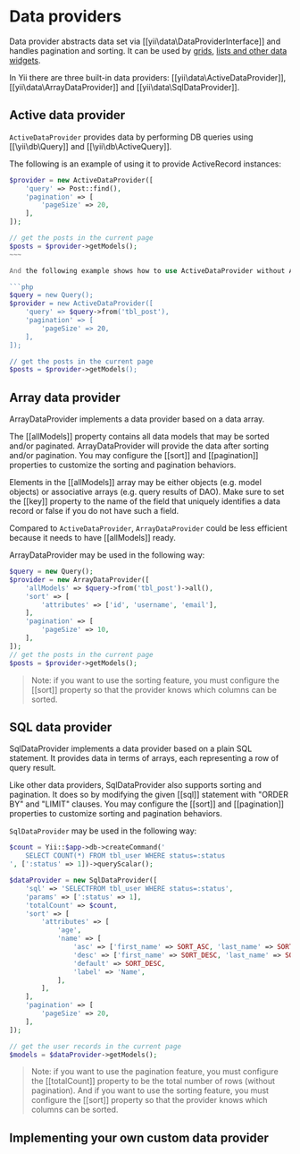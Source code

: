 Data providers
==============

Data provider abstracts data set via [[yii\data\DataProviderInterface]] and handles pagination and sorting.
It can be used by [grids](data-grid.md), [lists and other data widgets](data-widgets.md).

In Yii there are three built-in data providers: [[yii\data\ActiveDataProvider]], [[yii\data\ArrayDataProvider]] and
[[yii\data\SqlDataProvider]].

Active data provider
--------------------

`ActiveDataProvider` provides data by performing DB queries using [[\yii\db\Query]] and [[\yii\db\ActiveQuery]].

The following is an example of using it to provide ActiveRecord instances:

```php
$provider = new ActiveDataProvider([
	'query' => Post::find(),
	'pagination' => [
		'pageSize' => 20,
	],
]);

// get the posts in the current page
$posts = $provider->getModels();
~~~

And the following example shows how to use ActiveDataProvider without ActiveRecord:

```php
$query = new Query();
$provider = new ActiveDataProvider([
	'query' => $query->from('tbl_post'),
	'pagination' => [
		'pageSize' => 20,
	],
]);

// get the posts in the current page
$posts = $provider->getModels();
```

Array data provider
-------------------

ArrayDataProvider implements a data provider based on a data array.

The [[allModels]] property contains all data models that may be sorted and/or paginated.
ArrayDataProvider will provide the data after sorting and/or pagination.
You may configure the [[sort]] and [[pagination]] properties to
customize the sorting and pagination behaviors.

Elements in the [[allModels]] array may be either objects (e.g. model objects)
or associative arrays (e.g. query results of DAO).
Make sure to set the [[key]] property to the name of the field that uniquely
identifies a data record or false if you do not have such a field.

Compared to `ActiveDataProvider`, `ArrayDataProvider` could be less efficient
because it needs to have [[allModels]] ready.

ArrayDataProvider may be used in the following way:

```php
$query = new Query();
$provider = new ArrayDataProvider([
    'allModels' => $query->from('tbl_post')->all(),
    'sort' => [
        'attributes' => ['id', 'username', 'email'],
    ],
    'pagination' => [
        'pageSize' => 10,
    ],
]);
// get the posts in the current page
$posts = $provider->getModels();
```

> Note: if you want to use the sorting feature, you must configure the [[sort]] property
so that the provider knows which columns can be sorted.

SQL data provider
-----------------

SqlDataProvider implements a data provider based on a plain SQL statement. It provides data in terms of arrays, each
representing a row of query result.

Like other data providers, SqlDataProvider also supports sorting and pagination. It does so by modifying the given
[[sql]] statement with "ORDER BY" and "LIMIT" clauses. You may configure the [[sort]] and [[pagination]] properties to
customize sorting and pagination behaviors.

`SqlDataProvider` may be used in the following way:

```php
$count = Yii::$app->db->createCommand('
    SELECT COUNT(*) FROM tbl_user WHERE status=:status
', [':status' => 1])->queryScalar();

$dataProvider = new SqlDataProvider([
    'sql' => 'SELECTFROM tbl_user WHERE status=:status',
    'params' => [':status' => 1],
    'totalCount' => $count,
    'sort' => [
        'attributes' => [
            'age',
            'name' => [
                'asc' => ['first_name' => SORT_ASC, 'last_name' => SORT_ASC],
                'desc' => ['first_name' => SORT_DESC, 'last_name' => SORT_DESC],
                'default' => SORT_DESC,
                'label' => 'Name',
            ],
        ],
    ],
    'pagination' => [
        'pageSize' => 20,
    ],
]);

// get the user records in the current page
$models = $dataProvider->getModels();
```

> Note: if you want to use the pagination feature, you must configure the [[totalCount]] property
to be the total number of rows (without pagination). And if you want to use the sorting feature,
you must configure the [[sort]] property so that the provider knows which columns can be sorted.


Implementing your own custom data provider
------------------------------------------

